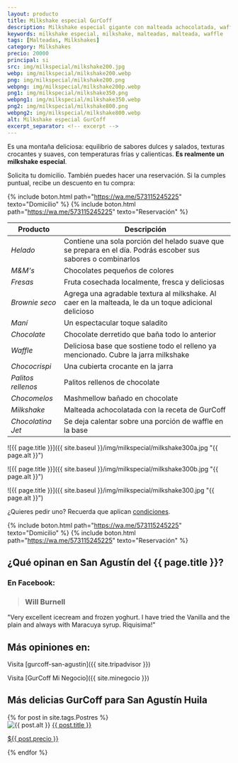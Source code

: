 ```yaml
---
layout: producto
title: Milkshake especial GurCoff
description: Milkshake especial gigante con malteada achocolatada, waffle, fresas, maní, chocolates y helado
keywords: milkshake especial, milkshake, malteadas, malteada, waffle
tags: [Malteadas, Milkshakes]
category: Milkshakes
precio: 20000
principal: si
src: img/milkspecial/milkshake200.jpg
webp: img/milkspecial/milkshake200.webp
png: img/milkspecial/milkshake200.png
webpng: img/milkspecial/milkshake200p.webp
png1: img/milkspecial/milkshake350.png
webpng1: img/milkspecial/milkshake350.webp
png2: img/milkspecial/milkshake800.png
webpng2: img/milkspecial/milkshake800.webp
alt: Milkshake especial GurCoff
excerpt_separator: <!-- excerpt -->
---
```

Es una montaña deliciosa: equilibrio de sabores dulces y salados, texturas crocantes y suaves, con temperaturas frías y calienticas. **Es realmente un milkshake especial**.

<!-- excerpt -->

Solicita tu domicilio. También puedes hacer una reservación. Si la cumples puntual, recibe un descuento en tu compra:

{% include boton.html path="https://wa.me/573115245225" texto="Domicilio" %} {% include boton.html path="https://wa.me/573115245225" texto="Reservación" %}

| Producto | Descripción |
| ----------- | ------ |
| *Helado* | Contiene una sola porción del helado suave que se prepara en el día. Podrás escober sus sabores o combinarlos |
| *M&M's* | Chocolates pequeños de colores |
| *Fresas* | Fruta cosechada localmente, fresca y deliciosas |
| *Brownie seco* | Agrega una agradable textura al milkshake. Al caer en la malteada, le da un toque adicional delicioso |
| *Maní* | Un espectacular toque saladito |
| *Chocolate* | Chocolate derretido que baña todo lo anterior |
| *Waffle* | Deliciosa base que sostiene todo el relleno ya mencionado. Cubre la jarra milkshake |
| *Chococrispi* | Una cubierta crocante en la jarra |
| *Palitos rellenos* | Palitos rellenos de chocolate |
| *Chocomelos* | Mashmellow bañado en chocolate |
| *Milkshake* | Malteada achocolatada con la receta de GurCoff |
| *Chocolatina Jet* | Se deja calentar sobre una porción de waffle en la base |

![{{ page.title }}]({{ site.baseul }}/img/milkspecial/milkshake300a.jpg "{{ page.alt }}")

![{{ page.title }}]({{ site.baseul }}/img/milkspecial/milkshake300b.jpg "{{ page.alt }}")

![{{ page.title }}]({{ site.baseul }}/img/milkspecial/milkshake300.jpg "{{ page.alt }}")

¿Quieres pedir uno? Recuerda que aplican [condiciones]().

{% include boton.html path="https://wa.me/573115245225" texto="Domicilio" %} {% include boton.html path="https://wa.me/573115245225" texto="Reservación" %}

## ¿Qué opinan en San Agustín del {{ page.title }}?

### En Facebook:

> ### Will Burnell

"Very excellent icecream and frozen yoghurt. I have tried the Vanilla and the plain and always with Maracuya syrup. Riquisima!"

## Más opiniones en:

<span class="icon-tripadvisor"></span> Visita [gurcoff-san-agustin]({{ site.tripadvisor }})

<span class="icon-map-marker"></span> Visita [GurCoff Mi Negocio]({{ site.minegocio }})

## Más delicias GurCoff para San Agustín Huila

<div class="recomendaciones">
  {% for post in site.tags.Postres %}
  <div>
    <picture>
      <source type="image/webp" srcset="{{ site.baseurl }}/{{ post.webpng }}">
      <img src="{{ site.baseurl }}/{{ post.png }}" alt="{{ post.alt }}">
    </picture> 
    <a href="{{ post.url }}">{{ post.title }} <p>${{ post.precio }}</p></a>
  </div>
  {% endfor %}
</div>